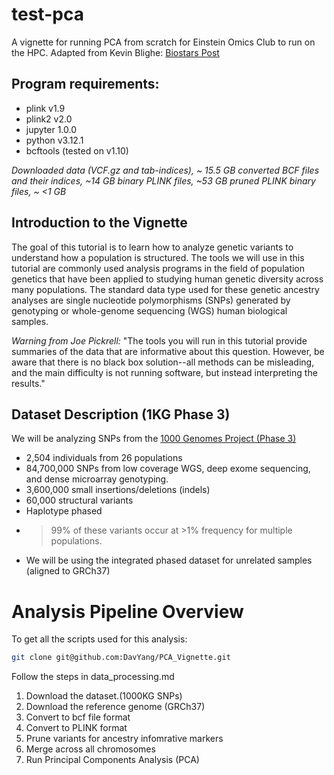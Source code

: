 # test-pca

A vignette for running PCA from scratch for Einstein Omics Club to run on the HPC. Adapted from Kevin Blighe: [Biostars Post](https://www.biostars.org/p/335605/)

## Program requirements:
- plink v1.9
- plink2 v2.0
- jupyter 1.0.0
- python v3.12.1
- bcftools (tested on v1.10)

*Downloaded data (VCF.gz and tab-indices), ~ 15.5 GB converted BCF files and their indices, ~14 GB binary PLINK files, ~53 GB pruned PLINK binary files, ~ <1 GB*

## Introduction to the Vignette
The goal of this tutorial is to learn how to analyze genetic variants to understand how a population is structured. The tools we will use in this tutorial are commonly used analysis programs in the field of population genetics that have been applied to studying human genetic diversity across many populations. The standard data type used for these genetic ancestry analyses are single nucleotide polymorphisms (SNPs) generated by genotyping or whole-genome sequencing (WGS) human biological samples.

*Warning from Joe Pickrell:* "The tools you will run in this tutorial provide summaries of the data that are informative about this question. However, be aware that there is no black box solution--all methods can be misleading, and the main difficulty is not running software, but instead interpreting the results."

## Dataset Description (1KG Phase 3)
We will be analyzing SNPs from the [1000 Genomes Project (Phase 3)](https://www.nature.com/articles/nature15393)
- 2,504 individuals from 26 populations
- 84,700,000 SNPs from low coverage WGS, deep exome sequencing, and dense microarray genotyping.
- 3,600,000 small insertions/deletions (indels)
- 60,000 structural variants
- Haplotype phased
- >99% of these variants occur at >1% frequency for multiple populations.
- We will be using the integrated phased dataset for unrelated samples (aligned to GRCh37)

# Analysis Pipeline Overview
To get all the scripts used for this analysis:

```bash
git clone git@github.com:DavYang/PCA_Vignette.git
```

Follow the steps in data_processing.md

1) Download the dataset.(1000KG SNPs)
2) Download the reference genome (GRCh37)
3) Convert to bcf file format
4) Convert to PLINK format
5) Prune variants for ancestry infomrative markers 
6) Merge across all chromosomes
7) Run Principal Components Analysis (PCA)


